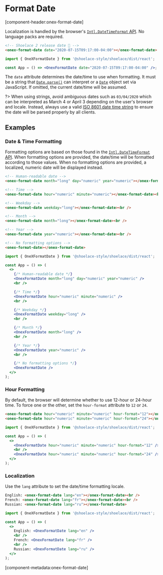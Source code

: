 # Format Date

[component-header:onex-format-date]

Localization is handled by the browser's [`Intl.DateTimeFormat` API](https://developer.mozilla.org/en-US/docs/Web/JavaScript/Reference/Global_Objects/Intl/DateTimeFormat). No language packs are required.

```html preview
<!-- Shoelace 2 release date 🎉 -->
<onex-format-date date="2020-07-15T09:17:00-04:00"></onex-format-date>
```

```jsx react
import { OneXFormatDate } from '@shoelace-style/shoelace/dist/react';

const App = () => <OnexFormatDate date="2020-07-15T09:17:00-04:00" />;
```

The `date` attribute determines the date/time to use when formatting. It must be a string that [`Date.parse()`](https://developer.mozilla.org/en-US/docs/Web/JavaScript/Reference/Global_Objects/Date/parse) can interpret or a [`Date`](https://developer.mozilla.org/en-US/docs/Web/JavaScript/Reference/Global_Objects/Date) object set via JavaScript. If omitted, the current date/time will be assumed.

?> When using strings, avoid ambiguous dates such as `03/04/2020` which can be interpreted as March 4 or April 3 depending on the user's browser and locale. Instead, always use a valid [ISO 8601 date time string](https://developer.mozilla.org/en-US/docs/Web/JavaScript/Reference/Global_Objects/Date/parse#Date_Time_String_Format) to ensure the date will be parsed properly by all clients.

## Examples

### Date & Time Formatting

Formatting options are based on those found in the [`Intl.DateTimeFormat` API](https://developer.mozilla.org/en-US/docs/Web/JavaScript/Reference/Global_Objects/Intl/DateTimeFormat). When formatting options are provided, the date/time will be formatted according to those values. When no formatting options are provided, a localized, numeric date will be displayed instead.

```html preview
<!-- Human-readable date -->
<onex-format-date month="long" day="numeric" year="numeric"></onex-format-date><br />

<!-- Time -->
<onex-format-date hour="numeric" minute="numeric"></onex-format-date><br />

<!-- Weekday -->
<onex-format-date weekday="long"></onex-format-date><br />

<!-- Month -->
<onex-format-date month="long"></onex-format-date><br />

<!-- Year -->
<onex-format-date year="numeric"></onex-format-date><br />

<!-- No formatting options -->
<onex-format-date></onex-format-date>
```

```jsx react
import { OneXFormatDate } from '@shoelace-style/shoelace/dist/react';

const App = () => (
  <>
    {/* Human-readable date */}
    <OnexFormatDate month="long" day="numeric" year="numeric" />
    <br />

    {/* Time */}
    <OnexFormatDate hour="numeric" minute="numeric" />
    <br />

    {/* Weekday */}
    <OnexFormatDate weekday="long" />
    <br />

    {/* Month */}
    <OnexFormatDate month="long" />
    <br />

    {/* Year */}
    <OnexFormatDate year="numeric" />
    <br />

    {/* No formatting options */}
    <OnexFormatDate />
  </>
);
```

### Hour Formatting

By default, the browser will determine whether to use 12-hour or 24-hour time. To force one or the other, set the `hour-format` attribute to `12` or `24`.

```html preview
<onex-format-date hour="numeric" minute="numeric" hour-format="12"></onex-format-date><br />
<onex-format-date hour="numeric" minute="numeric" hour-format="24"></onex-format-date>
```

```jsx react
import { OneXFormatDate } from '@shoelace-style/shoelace/dist/react';

const App = () => (
  <>
    <OnexFormatDate hour="numeric" minute="numeric" hour-format="12" />
    <br />
    <OnexFormatDate hour="numeric" minute="numeric" hour-format="24" />
  </>
);
```

### Localization

Use the `lang` attribute to set the date/time formatting locale.

```html preview
English: <onex-format-date lang="en"></onex-format-date><br />
French: <onex-format-date lang="fr"></onex-format-date><br />
Russian: <onex-format-date lang="ru"></onex-format-date>
```

```jsx react
import { OneXFormatDate } from '@shoelace-style/shoelace/dist/react';

const App = () => (
  <>
    English: <OnexFormatDate lang="en" />
    <br />
    French: <OnexFormatDate lang="fr" />
    <br />
    Russian: <OnexFormatDate lang="ru" />
  </>
);
```

[component-metadata:onex-format-date]
